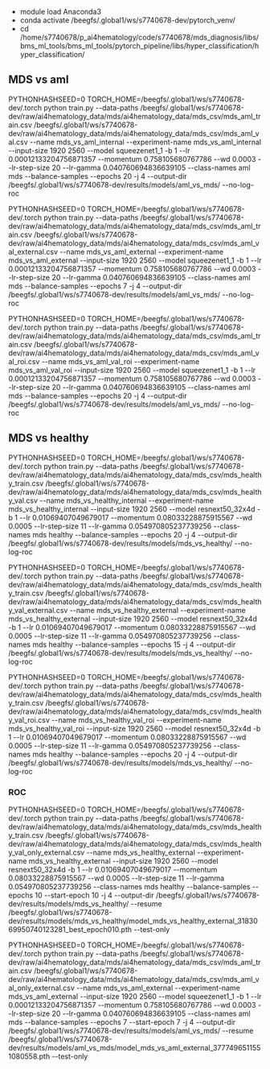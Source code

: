 - module load Anaconda3
- conda activate /beegfs/.global1/ws/s7740678-dev/pytorch_venv/
- cd /home/s7740678/p_ai4hematology/code/s7740678/mds_diagnosis/libs/bms_ml_tools/bms_ml_tools/pytorch_pipeline/libs/hyper_classification/hyper_classification/

## MDS vs aml

PYTHONHASHSEED=0 TORCH_HOME=/beegfs/.global1/ws/s7740678-dev/.torch python train.py --data-paths /beegfs/.global1/ws/s7740678-dev/raw/ai4hematology_data/mds/ai4hematology_data/mds_csv/mds_aml_train.csv /beegfs/.global1/ws/s7740678-dev/raw/ai4hematology_data/mds/ai4hematology_data/mds_csv/mds_aml_val.csv --name mds_vs_aml_internal --experiment-name mds_vs_aml_internal --input-size 1920 2560 --model squeezenet1_1 -b 1 --lr 0.00012133204756871357 --momentum 0.758105680767786 --wd 0.0003 --lr-step-size 20 --lr-gamma 0.040760694836639105 --class-names aml mds --balance-samples --epochs 20 -j 4 --output-dir /beegfs/.global1/ws/s7740678-dev/results/models/aml_vs_mds/ --no-log-roc
 
PYTHONHASHSEED=0 TORCH_HOME=/beegfs/.global1/ws/s7740678-dev/.torch python train.py --data-paths /beegfs/.global1/ws/s7740678-dev/raw/ai4hematology_data/mds/ai4hematology_data/mds_csv/mds_aml_train.csv /beegfs/.global1/ws/s7740678-dev/raw/ai4hematology_data/mds/ai4hematology_data/mds_csv/mds_aml_val_external.csv --name mds_vs_aml_external --experiment-name mds_vs_aml_external --input-size 1920 2560 --model squeezenet1_1 -b 1 --lr 0.00012133204756871357 --momentum 0.758105680767786 --wd 0.0003 --lr-step-size 20 --lr-gamma 0.040760694836639105 --class-names aml mds --balance-samples --epochs 7 -j 4 --output-dir /beegfs/.global1/ws/s7740678-dev/results/models/aml_vs_mds/ --no-log-roc

PYTHONHASHSEED=0 TORCH_HOME=/beegfs/.global1/ws/s7740678-dev/.torch python train.py --data-paths /beegfs/.global1/ws/s7740678-dev/raw/ai4hematology_data/mds/ai4hematology_data/mds_csv/mds_aml_train.csv /beegfs/.global1/ws/s7740678-dev/raw/ai4hematology_data/mds/ai4hematology_data/mds_csv/mds_aml_val_roi.csv --name mds_vs_aml_val_roi --experiment-name mds_vs_aml_val_roi --input-size 1920 2560 --model squeezenet1_1 -b 1 --lr 0.00012133204756871357 --momentum 0.758105680767786 --wd 0.0003 --lr-step-size 20 --lr-gamma 0.040760694836639105 --class-names aml mds --balance-samples --epochs 20 -j 4 --output-dir /beegfs/.global1/ws/s7740678-dev/results/models/aml_vs_mds/ --no-log-roc


## MDS vs healthy

PYTHONHASHSEED=0 TORCH_HOME=/beegfs/.global1/ws/s7740678-dev/.torch python train.py --data-paths /beegfs/.global1/ws/s7740678-dev/raw/ai4hematology_data/mds/ai4hematology_data/mds_csv/mds_healthy_train.csv /beegfs/.global1/ws/s7740678-dev/raw/ai4hematology_data/mds/ai4hematology_data/mds_csv/mds_healthy_val.csv --name mds_vs_healthy_internal --experiment-name mds_vs_healthy_internal --input-size 1920 2560 --model resnext50_32x4d -b 1 --lr 0.01069407049679017 --momentum 0.08033228875915567 --wd 0.0005 --lr-step-size 11 --lr-gamma 0.054970805237739256 --class-names mds healthy --balance-samples --epochs 20 -j 4 --output-dir /beegfs/.global1/ws/s7740678-dev/results/models/mds_vs_healthy/ --no-log-roc

PYTHONHASHSEED=0 TORCH_HOME=/beegfs/.global1/ws/s7740678-dev/.torch python train.py --data-paths /beegfs/.global1/ws/s7740678-dev/raw/ai4hematology_data/mds/ai4hematology_data/mds_csv/mds_healthy_train.csv /beegfs/.global1/ws/s7740678-dev/raw/ai4hematology_data/mds/ai4hematology_data/mds_csv/mds_healthy_val_external.csv --name mds_vs_healthy_external --experiment-name mds_vs_healthy_external --input-size 1920 2560 --model resnext50_32x4d -b 1 --lr 0.01069407049679017 --momentum 0.08033228875915567 --wd 0.0005 --lr-step-size 11 --lr-gamma 0.054970805237739256 --class-names mds healthy --balance-samples --epochs 15 -j 4 --output-dir /beegfs/.global1/ws/s7740678-dev/results/models/mds_vs_healthy/ --no-log-roc

PYTHONHASHSEED=0 TORCH_HOME=/beegfs/.global1/ws/s7740678-dev/.torch python train.py --data-paths /beegfs/.global1/ws/s7740678-dev/raw/ai4hematology_data/mds/ai4hematology_data/mds_csv/mds_healthy_train.csv /beegfs/.global1/ws/s7740678-dev/raw/ai4hematology_data/mds/ai4hematology_data/mds_csv/mds_healthy_val_roi.csv --name mds_vs_healthy_val_roi --experiment-name mds_vs_healthy_val_roi --input-size 1920 2560 --model resnext50_32x4d -b 1 --lr 0.01069407049679017 --momentum 0.08033228875915567 --wd 0.0005 --lr-step-size 11 --lr-gamma 0.054970805237739256 --class-names mds healthy --balance-samples --epochs 20 -j 4 --output-dir /beegfs/.global1/ws/s7740678-dev/results/models/mds_vs_healthy/ --no-log-roc

### ROC
PYTHONHASHSEED=0 TORCH_HOME=/beegfs/.global1/ws/s7740678-dev/.torch python train.py --data-paths /beegfs/.global1/ws/s7740678-dev/raw/ai4hematology_data/mds/ai4hematology_data/mds_csv/mds_healthy_train.csv /beegfs/.global1/ws/s7740678-dev/raw/ai4hematology_data/mds/ai4hematology_data/mds_csv/mds_healthy_val_only_external.csv --name mds_vs_healthy_external --experiment-name mds_vs_healthy_external --input-size 1920 2560 --model resnext50_32x4d -b 1 --lr 0.01069407049679017 --momentum 0.08033228875915567 --wd 0.0005 --lr-step-size 11 --lr-gamma 0.054970805237739256 --class-names mds healthy --balance-samples --epochs 10 --start-epoch 10 -j 4 --output-dir /beegfs/.global1/ws/s7740678-dev/results/models/mds_vs_healthy/ --resume /beegfs/.global1/ws/s7740678-dev/results/models/mds_vs_healthy/model_mds_vs_healthy_external_3183069950740123281_best_epoch010.pth --test-only




PYTHONHASHSEED=0 TORCH_HOME=/beegfs/.global1/ws/s7740678-dev/.torch python train.py --data-paths /beegfs/.global1/ws/s7740678-dev/raw/ai4hematology_data/mds/ai4hematology_data/mds_csv/mds_aml_train.csv /beegfs/.global1/ws/s7740678-dev/raw/ai4hematology_data/mds/ai4hematology_data/mds_csv/mds_aml_val_only_external.csv --name mds_vs_aml_external --experiment-name mds_vs_aml_external --input-size 1920 2560 --model squeezenet1_1 -b 1 --lr 0.00012133204756871357 --momentum 0.758105680767786 --wd 0.0003 --lr-step-size 20 --lr-gamma 0.040760694836639105 --class-names aml mds --balance-samples --epochs 7 --start-epoch 7  -j 4 --output-dir /beegfs/.global1/ws/s7740678-dev/results/models/aml_vs_mds/ --resume /beegfs/.global1/ws/s7740678-dev/results/models/aml_vs_mds/model_mds_vs_aml_external_3777496511551080558.pth --test-only